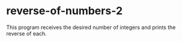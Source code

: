 # reverse-of-numbers-2
This program receives the desired number of integers and prints the reverse of each.
